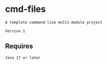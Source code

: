 # cmd-files

    A template command-line multi-module project
    
    Version 1

## Requires

    Java 17 or later

